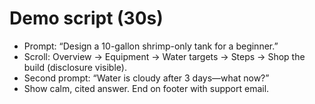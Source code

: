 # Demo script (30s)
- Prompt: “Design a 10-gallon shrimp-only tank for a beginner.”
- Scroll: Overview → Equipment → Water targets → Steps → Shop the build (disclosure visible).
- Second prompt: “Water is cloudy after 3 days—what now?”
- Show calm, cited answer. End on footer with support email.
